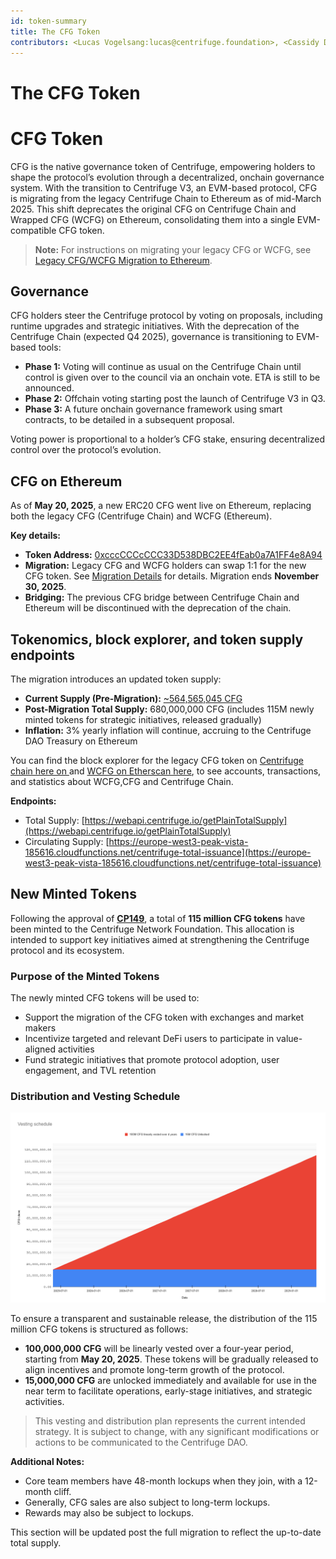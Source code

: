 ```yaml
---
id: token-summary
title: The CFG Token
contributors: <Lucas Vogelsang:lucas@centrifuge.foundation>, <Cassidy Daly:cassidy@centrifuge.foundation>, <Devin Black:devin@k-f.co>, <Imdior:ivan@centrifuge.io>
---
```


# The CFG Token
# CFG Token

CFG is the native governance token of Centrifuge, empowering holders to shape the protocol’s evolution through a decentralized, onchain governance system. With the transition to Centrifuge V3, an EVM-based protocol, CFG is migrating from the legacy Centrifuge Chain to Ethereum as of mid-March 2025. This shift deprecates the original CFG on Centrifuge Chain and Wrapped CFG (WCFG) on Ethereum, consolidating them into a single EVM-compatible CFG token.

> **Note:** For instructions on migrating your legacy CFG or WCFG, see [Legacy CFG/WCFG Migration to Ethereum](./token-migration).


## Governance

CFG holders steer the Centrifuge protocol by voting on proposals, including runtime upgrades and strategic initiatives. With the deprecation of the Centrifuge Chain (expected Q4 2025), governance is transitioning to EVM-based tools:

- **Phase 1:** Voting will continue as usual on the Centrifuge Chain until control is given over to the council via an onchain vote. ETA is still to be announced.
- **Phase 2:** Offchain voting starting post the launch of Centrifuge V3 in Q3.
- **Phase 3:** A future onchain governance framework using smart contracts, to be detailed in a subsequent proposal.

Voting power is proportional to a holder’s CFG stake, ensuring decentralized control over the protocol’s evolution.



## CFG on Ethereum

As of **May 20, 2025**, a new ERC20 CFG went live on Ethereum, replacing both the legacy CFG (Centrifuge Chain) and WCFG (Ethereum).

**Key details:**

- **Token Address:** [0xcccCCCcCCC33D538DBC2EE4fEab0a7A1FF4e8A94](https://etherscan.io/token/0xcccccccccc33d538dbc2ee4feab0a7a1ff4e8a94)
- **Migration:** Legacy CFG and WCFG holders can swap 1:1 for the new CFG token. See [Migration Details](#legacy-cfgwcfg-migration-to-ethereum) for details. Migration ends **November 30, 2025**.
- **Bridging:** The previous CFG bridge between Centrifuge Chain and Ethereum will be discontinued with the deprecation of the chain.


## Tokenomics, block explorer, and token supply endpoints

The migration introduces an updated token supply:
- **Current Supply (Pre-Migration):** [~564,565,045 CFG](https://europe-west3-peak-vista-185616.cloudfunctions.net/centrifuge-total-issuance)   
- **Post-Migration Total Supply:** 680,000,000 CFG (includes 115M newly minted tokens for strategic initiatives, released gradually)
- **Inflation:** 3% yearly inflation will continue, accruing to the Centrifuge DAO Treasury on Ethereum

You can find the block explorer for the legacy CFG token on [Centrifuge chain here on ](https://centrifuge.subscan.io/) and [WCFG on Etherscan here](https://etherscan.io/token/0xc221b7e65ffc80de234bbb6667abdd46593d34f0), to see accounts, transactions, and statistics about WCFG,CFG and Centrifuge Chain.

**Endpoints:**

- Total Supply: [https://webapi.centrifuge.io/getPlainTotalSupply](https://webapi.centrifuge.io/getPlainTotalSupply)
- Circulating Supply: [https://europe-west3-peak-vista-185616.cloudfunctions.net/centrifuge-total-issuance](https://europe-west3-peak-vista-185616.cloudfunctions.net/centrifuge-total-issuance)

## New Minted Tokens
Following the approval of [**CP149**](https://github.com/centrifuge/cps/blob/main/cps/CP149/CP149.md), a total of **115 million CFG tokens** have been minted to the Centrifuge Network Foundation. This allocation is intended to support key initiatives aimed at strengthening the Centrifuge protocol and its ecosystem.

### Purpose of the Minted Tokens

The newly minted CFG tokens will be used to:

- Support the migration of the CFG token with exchanges and market makers
- Incentivize targeted and relevant DeFi users to participate in value-aligned activities
- Fund strategic initiatives that promote protocol adoption, user engagement, and TVL retention

### Distribution and Vesting Schedule

![](./images/vestingchart.png#width=60%)

To ensure a transparent and sustainable release, the distribution of the 115 million CFG tokens is structured as follows:

- **100,000,000 CFG** will be linearly vested over a four-year period, starting from **May 20, 2025**. These tokens will be gradually released to align incentives and promote long-term growth of the protocol.
- **15,000,000 CFG** are unlocked immediately and available for use in the near term to facilitate operations, early-stage initiatives, and strategic activities.

> This vesting and distribution plan represents the current intended strategy. It is subject to change, with any significant modifications or actions to be communicated to the Centrifuge DAO.

**Additional Notes:**

- Core team members have 48-month lockups when they join, with a 12-month cliff.
- Generally, CFG sales are also subject to long-term lockups.
- Rewards may also be subject to lockups.


This section will be updated post the full migration to reflect the up-to-date total supply.
